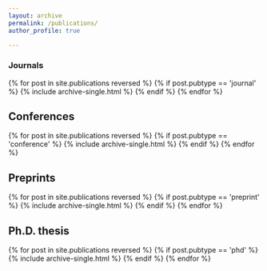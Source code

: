 ```yaml
---
layout: archive
permalink: /publications/
author_profile: true

---
```


<h3>Journals</h3>
  {% for post in site.publications reversed %} 
    {% if post.pubtype == 'journal' %} 
      {% include archive-single.html %} 
    {% endif %}
  {% endfor %}



<h2>Conferences</h2>
  {% for post in site.publications reversed %} 
    {% if post.pubtype == 'conference' %} 
      {% include archive-single.html %} 
    {% endif %}
  {% endfor %}


<h2>Preprints</h2>
  {% for post in site.publications reversed %} 
    {% if post.pubtype == 'preprint' %} 
      {% include archive-single.html %} 
    {% endif %}
  {% endfor %}
  
  <h2>Ph.D. thesis</h2>
  {% for post in site.publications reversed %} 
    {% if post.pubtype == 'phd' %} 
      {% include archive-single.html %} 
    {% endif %}
  {% endfor %}
